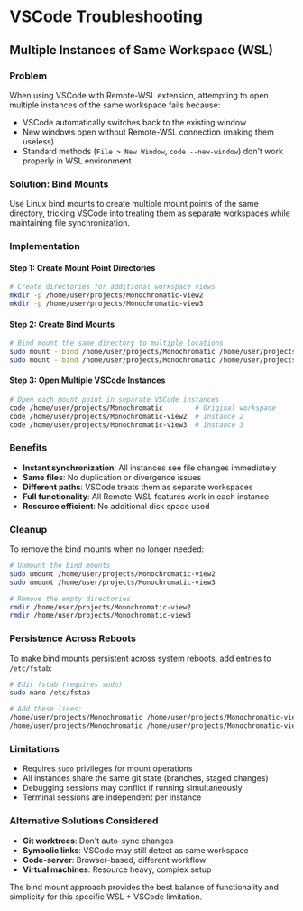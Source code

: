 # VSCode Troubleshooting

## Multiple Instances of Same Workspace (WSL)

### Problem
When using VSCode with Remote-WSL extension, attempting to open multiple instances of the same workspace fails because:
- VSCode automatically switches back to the existing window
- New windows open without Remote-WSL connection (making them useless)
- Standard methods (`File > New Window`, `code --new-window`) don't work properly in WSL environment

### Solution: Bind Mounts
Use Linux bind mounts to create multiple mount points of the same directory, tricking VSCode into treating them as separate workspaces while maintaining file synchronization.

### Implementation

#### Step 1: Create Mount Point Directories
```bash
# Create directories for additional workspace views
mkdir -p /home/user/projects/Monochromatic-view2
mkdir -p /home/user/projects/Monochromatic-view3
```

#### Step 2: Create Bind Mounts
```bash
# Bind mount the same directory to multiple locations
sudo mount --bind /home/user/projects/Monochromatic /home/user/projects/Monochromatic-view2
sudo mount --bind /home/user/projects/Monochromatic /home/user/projects/Monochromatic-view3
```

#### Step 3: Open Multiple VSCode Instances
```bash
# Open each mount point in separate VSCode instances
code /home/user/projects/Monochromatic        # Original workspace
code /home/user/projects/Monochromatic-view2  # Instance 2
code /home/user/projects/Monochromatic-view3  # Instance 3
```

### Benefits
- **Instant synchronization**: All instances see file changes immediately
- **Same files**: No duplication or divergence issues
- **Different paths**: VSCode treats them as separate workspaces
- **Full functionality**: All Remote-WSL features work in each instance
- **Resource efficient**: No additional disk space used

### Cleanup
To remove the bind mounts when no longer needed:

```bash
# Unmount the bind mounts
sudo umount /home/user/projects/Monochromatic-view2
sudo umount /home/user/projects/Monochromatic-view3

# Remove the empty directories
rmdir /home/user/projects/Monochromatic-view2
rmdir /home/user/projects/Monochromatic-view3
```

### Persistence Across Reboots
To make bind mounts persistent across system reboots, add entries to `/etc/fstab`:

```bash
# Edit fstab (requires sudo)
sudo nano /etc/fstab

# Add these lines:
/home/user/projects/Monochromatic /home/user/projects/Monochromatic-view2 none bind 0 0
/home/user/projects/Monochromatic /home/user/projects/Monochromatic-view3 none bind 0 0
```

### Limitations
- Requires `sudo` privileges for mount operations
- All instances share the same git state (branches, staged changes)
- Debugging sessions may conflict if running simultaneously
- Terminal sessions are independent per instance

### Alternative Solutions Considered
- **Git worktrees**: Don't auto-sync changes
- **Symbolic links**: VSCode may still detect as same workspace
- **Code-server**: Browser-based, different workflow
- **Virtual machines**: Resource heavy, complex setup

The bind mount approach provides the best balance of functionality and simplicity for this specific WSL + VSCode limitation.
